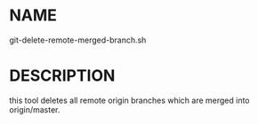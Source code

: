 # NAME

git-delete-remote-merged-branch.sh

# DESCRIPTION

this tool deletes all remote origin branches which are merged into origin/master.
